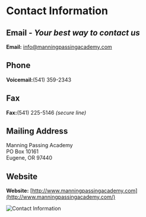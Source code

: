 Contact Information
===================

Email - *Your best way to contact us*
-------------------------------------

**Email:**
[info@manningpassingacademy.com](mailto:info@manningpassingacademy.com)

Phone
-----

**Voicemail:**(541) 359-2343

Fax
---

**Fax:**(541) 225-5146 *(secure line)*

Mailing Address
---------------

Manning Passing Academy\
 PO Box 10161\
 Eugene, OR 97440

Website
-------

**Website:**
[http://www.manningpassingacademy.com](http://www.manningpassingacademy.com/)

![Contact Information](/media/4e80e8679057e-contact_information.jpg)
